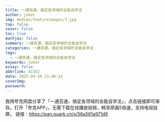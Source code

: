 ```yaml
---
title: 一通百通，搞定各领域的全能自学法
author: joker
img: medias/featureimages/7.jpg
top: false
cover: false
toc: true
mathjax: false
summary: 一通百通，搞定各领域的全能自学法
categories: 一通百通，搞定各领域的全能自学法
tags:
  - 一通百通，搞定各领域的全能自学法
keywords: joker
essay: false
abbrlink: 41352
date: 2025-04-20 23:40:14
coverImg:
password:
---
```


我用夸克网盘分享了「一通百通，搞定各领域的全能自学法」，点击链接即可保存。打开「夸克APP」，无需下载在线播放视频，畅享原画5倍速，支持电视投屏。
链接：https://pan.quark.cn/s/56a561a971d9
